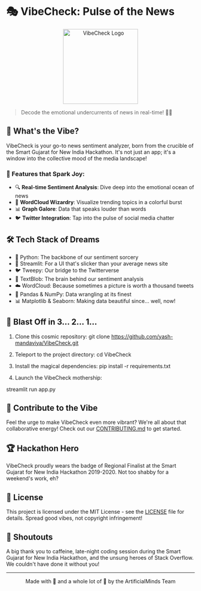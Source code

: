 # 🎭 VibeCheck: Pulse of the News

<p align="center">
  <img src="path_to_your_logo.png" alt="VibeCheck Logo" width="200"/>
</p>

> Decode the emotional undercurrents of news in real-time! 🌊📰

## 🌟 What's the Vibe?

VibeCheck is your go-to news sentiment analyzer, born from the crucible of the Smart Gujarat for New India Hackathon. It's not just an app; it's a window into the collective mood of the media landscape!

### 🚀 Features that Spark Joy:

- 🔍 **Real-time Sentiment Analysis**: Dive deep into the emotional ocean of news
- 🌈 **WordCloud Wizardry**: Visualize trending topics in a colorful burst
- 📊 **Graph Galore**: Data that speaks louder than words
- 🐦 **Twitter Integration**: Tap into the pulse of social media chatter

## 🛠️ Tech Stack of Dreams

- 🐍 Python: The backbone of our sentiment sorcery
- 🌟 Streamlit: For a UI that's slicker than your average news site
- 🐦 Tweepy: Our bridge to the Twitterverse
- 🧠 TextBlob: The brain behind our sentiment analysis
- ☁️ WordCloud: Because sometimes a picture is worth a thousand tweets
- 🐼 Pandas & NumPy: Data wrangling at its finest
- 📊 Matplotlib & Seaborn: Making data beautiful since... well, now!

## 🚀 Blast Off in 3... 2... 1...

1. Clone this cosmic repository:
git clone https://github.com/yash-mandaviya/VibeCheck.git

2. Teleport to the project directory:
cd VibeCheck

3. Install the magical dependencies:
pip install -r requirements.txt

4. Launch the VibeCheck mothership:

streamlit run app.py


## 🌈 Contribute to the Vibe

Feel the urge to make VibeCheck even more vibrant? We're all about that collaborative energy! Check out our [CONTRIBUTING.md](CONTRIBUTING.md) to get started.

## 🏆 Hackathon Hero

VibeCheck proudly wears the badge of Regional Finalist at the Smart Gujarat for New India Hackathon 2019-2020. Not too shabby for a weekend's work, eh?

## 📜 License

This project is licensed under the MIT License - see the [LICENSE](LICENSE) file for details. Spread good vibes, not copyright infringement!

## 🙌 Shoutouts

A big thank you to caffeine, late-night coding session during the Smart Gujarat for New India Hackathon, and the unsung heroes of Stack Overflow. We couldn't have done it without you!

---

<p align="center">
Made with 💖 and a whole lot of 🔮 by the ArtificialMinds Team
</p>
